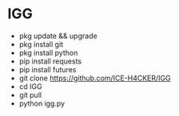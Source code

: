 # IGG
* pkg update && upgrade
* pkg install git
* pkg install python
* pip install requests
* pip install futures
* git clone https://github.com/ICE-H4CKER/IGG
* cd IGG
* git pull
* python igg.py
